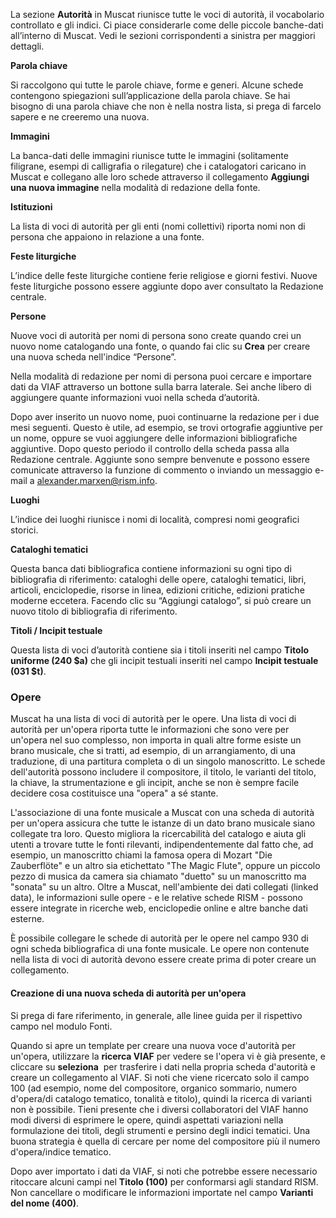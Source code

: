 La sezione **Autorità** in Muscat riunisce tutte le voci di autorità, il vocabolario controllato e gli indici. Ci piace considerarle come delle piccole banche-dati all’interno di Muscat. Vedi le sezioni corrispondenti a sinistra per maggiori dettagli.

**Parola chiave**

Si raccolgono qui tutte le parole chiave, forme e generi. Alcune schede contengono spiegazioni sull’applicazione della parola chiave. Se hai bisogno di una parola chiave che non è nella nostra lista, si prega di farcelo sapere e ne creeremo una nuova.

**Immagini**

La banca-dati delle immagini riunisce tutte le immagini (solitamente filigrane, esempi di calligrafia o rilegature) che i catalogatori caricano in Muscat e collegano alle loro schede attraverso il collegamento **Aggiungi una nuova immagine** nella modalità di redazione della fonte.

**Istituzioni**

La lista di voci di autorità per gli enti (nomi collettivi) riporta nomi non di persona che appaiono in relazione a una fonte.

**Feste liturgiche**

L’indice delle feste liturgiche contiene ferie religiose e giorni festivi. Nuove feste liturgiche possono essere aggiunte dopo aver consultato la Redazione centrale.&nbsp;

**Persone**

Nuove voci di autorità per nomi di persona sono create quando crei un nuovo nome catalogando una fonte, o quando fai clic su **Crea** per creare una nuova scheda nell'indice “Persone”.

Nella modalità di redazione per nomi di persona puoi cercare e importare dati da VIAF attraverso un bottone sulla barra laterale. Sei anche libero di aggiungere quante informazioni vuoi nella scheda d’autorità.

Dopo aver inserito un nuovo nome, puoi continuarne la redazione per i due mesi seguenti. Questo è utile, ad esempio, se trovi ortografie aggiuntive per un nome, oppure se vuoi aggiungere delle informazioni bibliografiche aggiuntive. Dopo questo periodo il controllo della scheda passa alla Redazione centrale. Aggiunte sono sempre benvenute e possono essere comunicate attraverso la funzione di commento o inviando un messaggio e-mail a alexander.marxen@rism.info.

**Luoghi**

L’indice dei luoghi riunisce i nomi di località, compresi nomi geografici storici.

**Cataloghi tematici**

Questa banca dati bibliografica contiene informazioni su ogni tipo di bibliografia di riferimento: cataloghi delle opere, cataloghi tematici, libri, articoli, enciclopedie, risorse in linea, edizioni critiche, edizioni pratiche moderne eccetera. Facendo clic su “Aggiungi catalogo”, si può creare un nuovo titolo di bibliografia di riferimento.

**Titoli / Incipit testuale**

Questa lista di voci d’autorità contiene sia i titoli inseriti nel campo **Titolo uniforme (240 $a)** che gli incipit testuali inseriti nel campo **Incipit testuale (031 $t)**.

###   

### Opere

Muscat ha una lista di voci di autorità per le opere. Una lista di voci di autorità per un'opera riporta tutte le informazioni che sono vere per un'opera nel suo complesso, non importa in quali altre forme esiste un brano musicale, che si tratti, ad esempio, di un arrangiamento, di una traduzione, di una partitura completa o di un singolo manoscritto. Le schede dell'autorità possono includere il compositore, il titolo, le varianti del titolo, la chiave, la strumentazione e gli incipit, anche se non è sempre facile decidere cosa costituisce una "opera" a sé stante.

L'associazione di una fonte musicale a Muscat con una scheda di autorità per un'opera assicura che tutte le istanze di un dato brano musicale siano collegate tra loro. Questo migliora la ricercabilità del catalogo e aiuta gli utenti a trovare tutte le fonti rilevanti, indipendentemente dal fatto che, ad esempio, un manoscritto chiami la famosa opera di Mozart "Die Zauberflöte" e un altro sia etichettato "The Magic Flute", oppure un piccolo pezzo di musica da camera sia chiamato "duetto" su un manoscritto ma "sonata" su un altro. Oltre a Muscat, nell'ambiente dei dati collegati (linked data), le informazioni sulle opere - e le relative schede RISM - possono essere integrate in ricerche web, enciclopedie online e altre banche dati esterne.

È possibile collegare le schede di autorità per le opere nel campo 930 di ogni scheda bibliografica di una fonte musicale. Le opere non contenute nella lista di voci di autorità devono essere create prima di poter creare un collegamento.

#### Creazione di una nuova scheda di autorità per un'opera

Si prega di fare riferimento, in generale, alle linee guida per il rispettivo campo nel modulo Fonti.

Quando si apre un template per creare una nuova voce d'autorità per un'opera, utilizzare la **ricerca VIAF** per vedere se l'opera vi è già presente, e cliccare su **seleziona** &nbsp;per trasferire i dati nella propria scheda d'autorità e creare un collegamento al VIAF. Si noti che viene ricercato solo il campo 100 (ad esempio, nome del compositore, organico sommario, numero d'opera/di catalogo tematico, tonalità e titolo), quindi la ricerca di varianti non è possibile. Tieni presente che i diversi collaboratori del VIAF hanno modi diversi di esprimere le opere, quindi aspettati variazioni nella formulazione dei titoli, degli strumenti e persino degli indici tematici. Una buona strategia è quella di cercare per nome del compositore più il numero d'opera/indice tematico.

Dopo aver importato i dati da VIAF, si noti che potrebbe essere necessario ritoccare alcuni campi nel **Titolo (100)** per conformarsi agli standard RISM. Non cancellare o modificare le informazioni importate nel campo **Varianti del nome (400)**.